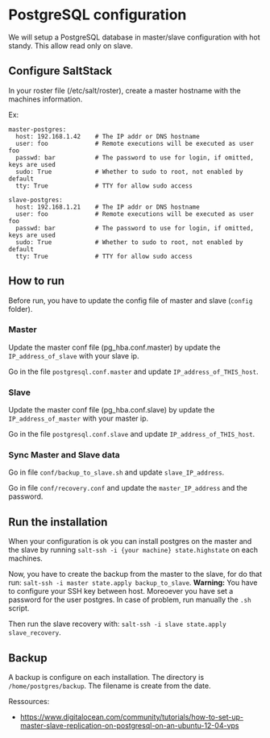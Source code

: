 # PostgreSQL configuration

We will setup a PostgreSQL database in master/slave configuration with hot standy. This allow read only on slave.

## Configure SaltStack

In your roster file (/etc/salt/roster), create a master hostname with the machines information.

Ex:
```
master-postgres:
  host: 192.168.1.42    # The IP addr or DNS hostname
  user: foo             # Remote executions will be executed as user foo
  passwd: bar           # The password to use for login, if omitted, keys are used
  sudo: True            # Whether to sudo to root, not enabled by default
  tty: True             # TTY for allow sudo access
  
slave-postgres:
  host: 192.168.1.21    # The IP addr or DNS hostname
  user: foo             # Remote executions will be executed as user foo
  passwd: bar           # The password to use for login, if omitted, keys are used
  sudo: True            # Whether to sudo to root, not enabled by default
  tty: True             # TTY for allow sudo access
```

## How to run

Before run, you have to update the config file of master and slave (`config` folder).

### Master

Update the master conf file (pg_hba.conf.master) by update the `IP_address_of_slave` with your slave ip.

Go in the file `postgresql.conf.master` and update `IP_address_of_THIS_host`.

### Slave

Update the master conf file (pg_hba.conf.slave) by update the `IP_address_of_master` with your master ip.

Go in the file `postgresql.conf.slave` and update `IP_address_of_THIS_host`.

### Sync Master and Slave data

Go in file `conf/backup_to_slave.sh` and update `slave_IP_address`.

Go in file `conf/recovery.conf` and update the `master_IP_address` and the password.

## Run the installation

When your configuration is ok you can install postgres on the master and the slave by running `salt-ssh -i {your machine} state.highstate` on each machines.

Now, you have to create the backup from the master to the slave, for do that run: `salt-ssh -i master state.apply backup_to_slave`. **Warning:** You have to configure your SSH key between host. Moreoever you have set a password for the user postgres. In case of problem, run manually the `.sh` script.

Then run the slave recovery with: `salt-ssh -i slave state.apply slave_recovery`.

## Backup

A backup is configure on each installation. The directory is `/home/postgres/backup`. The filename is create from the date.

Ressources:
  - https://www.digitalocean.com/community/tutorials/how-to-set-up-master-slave-replication-on-postgresql-on-an-ubuntu-12-04-vps
